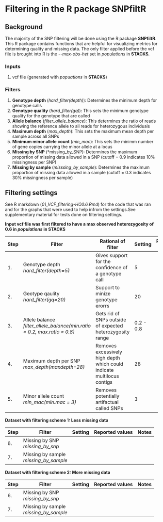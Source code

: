 # Filtering in the R package SNPfiltR

## Background

The majority of the SNP filtering will be done using the R package **SNPfiltR**. This R package contains functions that are helpful for visualizing metrics for determining quality and missing data. The only filter applied before the vcf file is brought into R is the *--max-obs-het* set in *populations* in **STACKS**. 

### Inputs
1. vcf file (generated with *popuations* in **STACKS**)

### Filters
1. **Genotype depth** (*hard_filter(depth)*): Determines the minimum depth for genotype calls
2. **Genotype quality** (*hard_filter(gq)*): This sets the minimum genotype quality for the genotype that are called
3. **Allele balance** (*filter_allele_balance*): This determines the ratio of reads showing the reference allele to all reads for heterozygous individuals
4. **Maximum depth** (*max_depth*): This sets the maximum mean depth per sample across all SNPs
5. **Minimum minor allele count** (*min_mac*): This sets the minimm number of gene copies carrying the minor allele at a locus
6. **Missing by SNP** (*missing_by_SNP): Determines the maximum proportion of missing data allowed in a SNP (cutoff = 0.9 indicates 10% missingness per SNP)
7. **Missing by sample** (*misssing_by_sample*): Determines the maximum proportion of missing data allowed in a sample (cutoff = 0.3 indicates 30% missingness per sample)

## Filtering settings

See R markdown (*01_VCF_filtering-HO0.6.Rmd*) for the code that was ran and for the graphs that were used to help infrom the settings.See supplementary material for tests done on filtering settings.   

**Input vcf file was first filtered to have a max observed heterozygosity of 0.6 in *populations* in STACKS**
  
| Step | Filter | Rational of filter | Setting | Reported values |
| --- | --- | --- | --- | --- |
| 1. | Genotype depth <br> *hard_filter(depth=5)* | Gives support for the confidence of a genotype call | 5 | |
| 2. | Geotype qaulity <br> *hard_filter(gq=20)* | Support to minize genotype erorrs | 20 | |
| 3. | Allele balance <br> *filter_allele_balance(min.ratio = 0.2, max.ratio = 0.8)* | Gets rid of SNPs outside of expected heterozygosity range | 0.2 - 0.8 | |
| 4. | Maximum depth per SNP <br> *max_depth(maxdepth=28)* | Removes excessively high depth which could indicate multilocus contigs | 28 | |
| 5. | Minor allele count <br> *min_mac(min.mac = 3)* | Removes potentially artifactual called SNPs | 3 | |

**Dataset with filtering scheme 1: Less missing data**  

| Step | Filter | Setting | Reported values | Notes | 
| --- | --- | --- | --- | --- |
| 6. | Missing by SNP <br> *missing_by_snp* | | | |
| 7. | Missing by sample <br> *missing_by_sample* | | |


**Dataset with filtering scheme 2: More missing data**  

| Step | Filter | Setting | Reported values | Notes | 
| --- | --- | --- | --- | --- |
| 6. | Missing by SNP <br> *missing_by_snp* | | | |
| 7. | Missing by sample <br> *missing_by_sample* | | |
